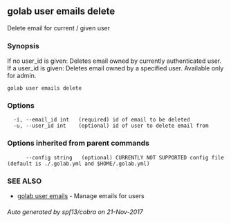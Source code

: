 ## golab user emails delete

Delete email for current / given user

### Synopsis


If no user_id is given: Deletes email owned by currently authenticated user.
If a user_id is given: Deletes email owned by a specified user. Available only for admin.

```
golab user emails delete
```

### Options

```
  -i, --email_id int   (required) id of email to be deleted
  -u, --user_id int    (optional) id of user to delete email from
```

### Options inherited from parent commands

```
      --config string   (optional) CURRENTLY NOT SUPPORTED config file (default is ./.golab.yml and $HOME/.golab.yml)
```

### SEE ALSO
* [golab user emails](golab_user_emails.md)	 - Manage emails for users

###### Auto generated by spf13/cobra on 21-Nov-2017
